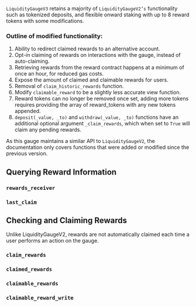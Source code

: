 `LiquidityGaugeV3` retains a majority of `LiquidityGaugeV2’s` functionality such as tokenized deposits, and flexible onward staking with up to 8 reward tokens with some modifications.

### Outline of modified functionality:

1. Ability to redirect claimed rewards to an alternative account.  
2. Opt-in claiming of rewards on interactions with the gauge, instead of auto-claiming.
3. Retrieving rewards from the reward contract happens at a minimum of once an hour, for reduced gas costs.
4. Expose the amount of claimed and claimable rewards for users.
5. Removal of `claim_historic_rewards` function.
6. Modify `claimable_reward` to be a slightly less accurate view function.
7. Reward tokens can no longer be removed once set, adding more tokens requires providing the array of reward_tokens with any new tokens appended.
8. `deposit(_value, _to)` and `withdraw(_value, _to)` functions have an additional optional argument `_claim_rewards`, which when set to `True` will claim any pending rewards.

As this gauge maintains a similar API to `LiquidityGaugeV2`, the documentation only covers functions that were added or modified since the previous version.



## Querying Reward Information

### `rewards_receiver`
### `last_claim`



## Checking and Claiming Rewards
Unlike LiquidityGaugeV2, rewards are not automatically claimed each time a user performs an action on the gauge.


### `claim_rewards`
### `claimed_rewards`
### `claimable_rewards`
### `claimable_reward_write`
